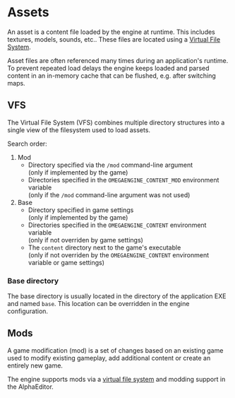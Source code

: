 # Assets

An asset is a content file loaded by the engine at runtime. This includes textures, models, sounds, etc.. These files are located using a [Virtual File System](#vfs).

Asset files are often referenced many times during an application's runtime. To prevent repeated load delays the engine keeps loaded and parsed content in an in-memory cache that can be flushed, e.g. after switching maps.

## VFS

The Virtual File System (VFS) combines multiple directory structures into a single view of the filesystem used to load assets.

Search order:

1. Mod
   - Directory specified via the `/mod` command-line argument  
     (only if implemented by the game)
   - Directories specified in the `OMEGAENGINE_CONTENT_MOD` environment variable  
     (only if the `/mod` command-line argument was not used)
2. Base
   - Directory specified in game settings  
     (only if implemented by the game)
   - Directories specified in the `OMEGAENGINE_CONTENT` environment variable  
     (only if not overriden by game settings)
   - The `content` directory next to the game's executable  
     (only if not overriden by the `OMEGAENGINE_CONTENT` environment variable or game settings)

### Base directory

The base directory is usually located in the directory of the application EXE and named `base`. This location can be overridden in the engine configuration.

## Mods

A game modification (mod) is a set of changes based on an existing game used to modify existing gameplay, add additional content or create an entirely new game.

The engine supports mods via a [virtual file system](#vfs) and modding support in the AlphaEditor.
